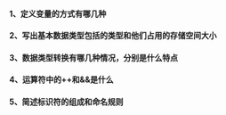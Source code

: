 #### 1、定义变量的方式有哪几种

#### 2、写出基本数据类型包括的类型和他们占用的存储空间大小

#### 3、数据类型转换有哪几种情况，分别是什么特点

#### 4、运算符中的++和&&是什么

#### 5、简述标识符的组成和命名规则

